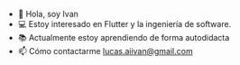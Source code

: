 - 👋 Hola, soy Ivan
- 💻 Estoy interesado en Flutter y la ingeniería de software.
- 📚 Actualmente estoy aprendiendo de forma autodidacta
- 📫 Cómo contactarme lucas.aiivan@gmail.com

